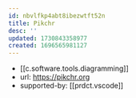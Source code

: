 ```yaml
---
id: nbvlfkp4abt8ibezwtft52n
title: Pikchr
desc: ''
updated: 1730843358977
created: 1696565981127
---
```


- [[c.software.tools.diagramming]]
- url: https://pikchr.org
- supported-by: [[prdct.vscode]] 